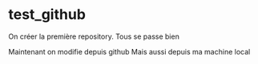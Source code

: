 # test_github
On créer la première repository.
Tous se passe bien

Maintenant on modifie depuis github
Mais aussi depuis ma machine local
